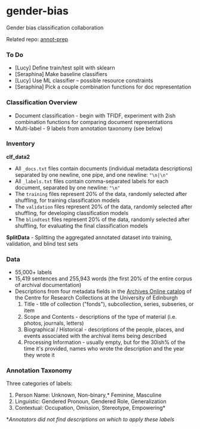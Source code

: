 # gender-bias

Gender bias classification collaboration

Related repo: [annot-prep](https://github.com/thegoose20/annot-prep)

### To Do
* [Lucy] Define train/test split with sklearn
* [Seraphina] Make baseline classifiers
* [Lucy] Use ML classifier – possible resource constraints 
* [Seraphina] Pick a couple combination functions for doc representation

### Classification Overview
* Document classification - begin with TFIDF, experiment with 2ish combination functions for comparing document representations
* Multi-label - 9 labels from annotation taxonomy (see below)

### Inventory
**clf_data2**
* All `_docs.txt` files contain documents (individual metadata descriptions) separated by one newline, one pipe, and one newline: `"\n|\n"`
* All `_labels.txt` files contain comma-separated labels for each document, separated by one newline: `"\n"`
* The `training` files represent 20% of the data, randomly selected after shuffling, for training classification models
* The `validation` files represent 20% of the data, randomly selected after shuffling, for developing classification models
* The `blindtest` files represent 20% of the data, randomly selected after shuffling, for evaluating the final classification models

**SplitData** - Splitting the aggregated annotated dataset into training, validation, and blind test sets

### Data
* 55,000+ labels
* 15,419 sentences and 255,943 words (the first 20\% of the entire corpus of archival documentation)
* Descriptions from four metadata fields in the [Archives Online catalog](archives.collections.ed.ac.uk/) of the Centre for Research Collections at the University of Edinburgh
    1. Title - title of collection ("fonds"), subcollection, series, subseries, or item
    2. Scope and Contents - descriptions of the type of material (i.e. photos, journals, letters) 
    3. Biographical / Historical - descriptions of the people, places, and events associated with the archival items being described
    4. Processing Information - usually empty, but for the 30ish% of the time it's provided, names who wrote the description and the year they wrote it

### Annotation Taxonomy
Three categories of labels:
 1. Person Name: Unknown, Non-binary,* Feminine, Masculine
 2. Linguistic: Gendered Pronoun, Gendered Role, Generalization
 3. Contextual: Occupation, Omission, Stereotype, Empowering*

**Annotators did not find descriptions on which to apply these labels*
